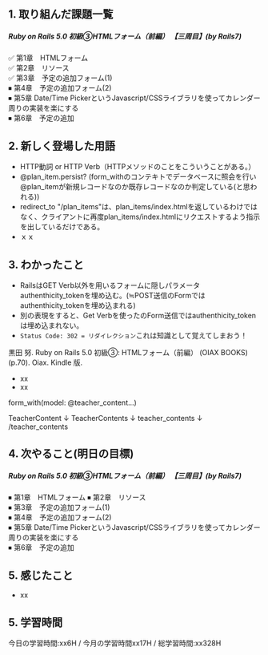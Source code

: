 ## 1. 取り組んだ課題一覧
##### Ruby on Rails 5.0 初級③HTMLフォーム（前編） 【三周目】(by Rails7)
✅ 第1章　HTMLフォーム  
✅ 第2章　リソース  
✅ 第3章　予定の追加フォーム(1)  
⏹ 第4章　予定の追加フォーム(2)  
⏹ 第5章  Date/Time PickerというJavascript/CSSライブラリを使ってカレンダー周りの実装を楽にする  
⏹ 第6章　予定の追加  

## 2. 新しく登場した用語
- HTTP動詞 or HTTP Verb（HTTPメソッドのことをこういうことがある。）
- @plan_item.persist? (form_withのコンテキトでデータベースに照会を行い@plan_itemが新規レコードなのか既存レコードなのか判定している(と思われる))
- redirect_to "/plan_items"は、plan_items/index.htmlを返しているわけではなく、クライアントに再度plan_items/index.htmlにリクエストするよう指示を出しているだけである。
- ｘｘ



## 3. わかったこと
- RailsはGET Verb以外を用いるフォームに隠しパラメータauthenthicity_tokenを埋め込む。(≒POST送信のFormではauthenthicity_tokenを埋め込まれる)
- 別の表現をすると、Get Verbを使ったのForm送信ではauthenthicity_tokenは埋め込まれない。
- ```Status Code: 302 = リダイレクション```これは知識として覚えてしまおう！

黒田 努. Ruby on Rails 5.0 初級③: HTMLフォーム（前編） (OIAX BOOKS) (p.70). Oiax. Kindle 版. 
- xx
- xx

form_with(model: @teacher_content...)

TeacherContent
↓
TeacherContents
↓
teacher_contents
↓
/teacher_contents



## 4. 次やること(明日の目標) 
##### Ruby on Rails 5.0 初級③HTMLフォーム（前編） 【三周目】(by Rails7)
⏹ 第1章　HTMLフォーム
⏹ 第2章　リソース  
⏹ 第3章　予定の追加フォーム(1)  
⏹ 第4章　予定の追加フォーム(2)  
⏹ 第5章  Date/Time PickerというJavascript/CSSライブラリを使ってカレンダー周りの実装を楽にする  
⏹ 第6章　予定の追加  

## 5. 感じたこと
-  xx

## 5. 学習時間
今日の学習時間:xx6H / 今月の学習時間xx17H / 総学習時間:xx328H　

